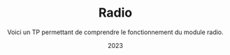 ---
title: "Radio"
weight: 50
date: 2023
authors: ["midugh"]
code_stub_url: resources/given_resources/skeleton.py
layout: multiple_sections
subtitle: Voici un TP permettant de comprendre le fonctionnement du module radio.
tags:
    - micropython
    - radio
    - reseau
    - hard
---